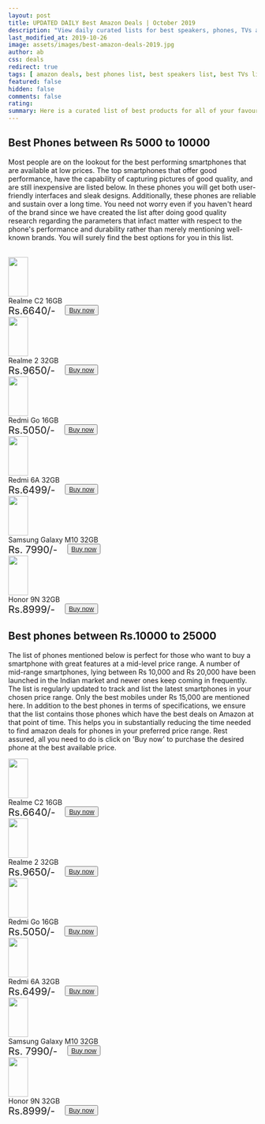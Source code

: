 ```yaml
---
layout: post
title: UPDATED DAILY Best Amazon Deals | October 2019
description: "View daily curated lists for best speakers, phones, TVs and many more categories offering the best deals on Amazon "
last_modified_at: 2019-10-26
image: assets/images/best-amazon-deals-2019.jpg
author: ab
css: deals
redirect: true
tags: [ amazon deals, best phones list, best speakers list, best TVs list ]
featured: false
hidden: false
comments: false
rating:
summary: Here is a curated list of best products for all of your favourite categories on Amazon. Browse through the lists of your choice and select those products which you find suitable based on your preference parameters. We monitor the latest products and update this list daily so that you can make informed decisions. In each of the lists, you will find sufficient detail about the product's performance across different parameters. You can check this information and then proceed to buy the product of your choice. So let's go ahead and start exploring.
---
```


## Best Phones between Rs 5000 to 10000

Most people are on the lookout for the best performing smartphones that are available at low prices. The top smartphones that offer good performance, have the capability of capturing pictures of good quality, and are still inexpensive are listed below. In these phones you will get both user-friendly interfaces and sleak designs. Additionally, these phones are reliable and sustain over a long time. You need not worry even if you haven't heard of the brand since we have created the list after doing good quality research regarding the parameters that infact matter with respect to the phone's performance and durability rather than merely mentioning well-known brands. You will surely find the best options for you in this list.

<br/>
<div class="deals-row">
<div class="deals-column">
<div class="deals-card">
<img src="http://rukmini1.flixcart.com/image/1024/720/jmi22kw0/mobile/x/e/9/realme-c1-rmx1811-original-imaf9e7c6pw23b6h.jpeg" style="width:40px; height:80px; align:middle;"/>
<div> Realme C2 16GB</div>
<div style="display:flex; flex-direction:row">
<div style="font-size: 20px"> Rs.6640/- </div>
<div style="padding-left: 20px"><button type="button"><a href="https://www.amazon.in/Realme-Diamond-Black-16GB-Storage/dp/B07RKWDL8B/ref=sr_1_3?crid=3E2V13AEXRMOQ"> Buy now </a> </button></div>
</div>
</div>
</div>
<div class="deals-column">
<div class="deals-card">
<img src="https://rukminim1.flixcart.com/image/128/128/jlcmavk0/mobile/y/f/8/realme-2-rmx805-original-imaf8hxyjcncbxpw.jpeg" style="width:40px; height:80px; align:middle"/>
<div> Realme 2 32GB</div>
<div style="display:flex; flex-direction:row">
<div style="font-size: 20px"> Rs.9650/- </div>
<div style="padding-left: 20px"><button type="button"><a href="https://www.amazon.in/REALME-Smartphone-Internal-storage-Black/dp/B07HQGTYVB/ref=sr_1_4?"> Buy now </a></button></div>
</div>
</div>
</div>
<div class="deals-column">
<div class="deals-card">
<img src="https://rukminim1.flixcart.com/image/352/352/j16qm4w0/mobile/f/z/y/mi-redmi-1s-mzb4123in-original-imaestgf6zh7h7jq.jpeg" style="width:40px; height:80px; align:middle"/>
<div> Redmi Go 16GB</div>
<div style="display:flex; flex-direction:row">
<div style="font-size: 20px"> Rs.5050/- </div>
<div style="padding-left: 20px"><button type="button"><a href="https://www.amazon.in/Redmi-Go-Black-16-RAM/dp/B07SRZSQYV/ref=sr_1_2?"> Buy now </a> </button></div>
</div>
</div>
</div>
<div class="deals-column">
<div class="deals-card">
<img src="https://rukminim1.flixcart.com/image/352/352/jefzonk0/mobile/k/w/g/mi-redmi-5a-mci3b-original-imaf34ccfrfsrhrr.jpeg" style="width:40px; height:80px; align:middle"/>
<div> Redmi 6A 32GB</div>
<div style="display:flex; flex-direction:row">
<div style="font-size: 20px"> Rs.6499/- </div>
<div style="padding-left: 20px"><button type="button"><a href="https://www.amazon.in/Redmi-6A-Black-32GB-Storage/dp/B07DJHR5C7/ref=sr_1_2?"> Buy now </a> </button></div>
</div>
</div>
</div>
<div class="deals-column">
<div class="deals-card">
<img src="https://m.media-amazon.com/images/I/613Os2k0a2L._AC_UY327_FMwebp_QL65_.jpg" style="width:40px; height:80px; align: middle"/>
<div> Samsung Galaxy M10 32GB</div>
<div style="display:flex; flex-direction:row">
<div style="font-size: 20px"> Rs. 7990/- </div>
<div style="padding-left: 20px"><button type="button"><a href="https://www.amazon.in/Samsung-Galaxy-Ocean-Blue-32GB/dp/B07HGH8JWQ/ref=sr_1_8?"> Buy now  </a></button></div>
</div>
</div>
</div>
<div class="deals-column">
<div class="deals-card">
<img src="https://rukminim1.flixcart.com/image/352/352/jpvihzk0/mobile/x/b/g/honor-9n-lld-al20-original-imafcysuxztcr4gz.jpeg" style="width:40px; height:80px; align: middle"/>
<div> Honor 9N 32GB</div>
<div style="display:flex; flex-direction:row">
<div style="font-size: 20px"> Rs.8999/- </div>
<div style="padding-left: 20px"><button type="button"><a href="https://www.amazon.in/Honor-9N-Sapphire-Blue-RAM/dp/B07JH1WZL5/ref=sr_1_7?"> Buy now </a> </button></div>
</div>
</div>
</div>
</div>

## Best phones between Rs.10000 to 25000

The list of phones mentioned below is perfect for those who want to buy a smartphone with great features at a mid-level price range. A number of mid-range smartphones, lying between Rs 10,000 and Rs 20,000  have been launched in the Indian market and newer ones keep coming in frequently. The list is regularly updated to track and list the latest smartphones in your chosen price range. Only the best mobiles under Rs 15,000 are mentioned here. In addition to the best phones in terms of specifications, we ensure that the list contains those phones which have the best deals on Amazon at that point of time. This helps you in substantially reducing the time needed to find amazon deals for phones in your preferred price range. Rest assured, all you need to do is click on 'Buy now' to purchase the desired phone at the best available price.

<div class="deals-row">
<div class="deals-column">
<div class="deals-card">
<img src="http://rukmini1.flixcart.com/image/1024/720/jmi22kw0/mobile/x/e/9/realme-c1-rmx1811-original-imaf9e7c6pw23b6h.jpeg" style="width:40px; height:80px; align:middle;"/>
<div> Realme C2 16GB</div>
<div style="display:flex; flex-direction:row">
<div style="font-size: 20px"> Rs.6640/- </div>
<div style="padding-left: 20px"><button type="button"><a href="https://www.amazon.in/Realme-Diamond-Black-16GB-Storage/dp/B07RKWDL8B/ref=sr_1_3?crid=3E2V13AEXRMOQ"> Buy now </a> </button></div>
</div>
</div>
</div>
<div class="deals-column">
<div class="deals-card">
<img src="https://rukminim1.flixcart.com/image/128/128/jlcmavk0/mobile/y/f/8/realme-2-rmx805-original-imaf8hxyjcncbxpw.jpeg" style="width:40px; height:80px; align:middle"/>
<div> Realme 2 32GB</div>
<div style="display:flex; flex-direction:row">
<div style="font-size: 20px"> Rs.9650/- </div>
<div style="padding-left: 20px"><button type="button"><a href="https://www.amazon.in/REALME-Smartphone-Internal-storage-Black/dp/B07HQGTYVB/ref=sr_1_4?"> Buy now </a></button></div>
</div>
</div>
</div>
<div class="deals-column">
<div class="deals-card">
<img src="https://rukminim1.flixcart.com/image/352/352/j16qm4w0/mobile/f/z/y/mi-redmi-1s-mzb4123in-original-imaestgf6zh7h7jq.jpeg" style="width:40px; height:80px; align:middle"/>
<div> Redmi Go 16GB</div>
<div style="display:flex; flex-direction:row">
<div style="font-size: 20px"> Rs.5050/- </div>
<div style="padding-left: 20px"><button type="button"><a href="https://www.amazon.in/Redmi-Go-Black-16-RAM/dp/B07SRZSQYV/ref=sr_1_2?"> Buy now </a> </button></div>
</div>
</div>
</div>
<div class="deals-column">
<div class="deals-card">
<img src="https://rukminim1.flixcart.com/image/352/352/jefzonk0/mobile/k/w/g/mi-redmi-5a-mci3b-original-imaf34ccfrfsrhrr.jpeg" style="width:40px; height:80px; align:middle"/>
<div> Redmi 6A 32GB</div>
<div style="display:flex; flex-direction:row">
<div style="font-size: 20px"> Rs.6499/- </div>
<div style="padding-left: 20px"><button type="button"><a href="https://www.amazon.in/Redmi-6A-Black-32GB-Storage/dp/B07DJHR5C7/ref=sr_1_2?"> Buy now </a> </button></div>
</div>
</div>
</div>
<div class="deals-column">
<div class="deals-card">
<img src="https://m.media-amazon.com/images/I/613Os2k0a2L._AC_UY327_FMwebp_QL65_.jpg" style="width:40px; height:80px; align: middle"/>
<div> Samsung Galaxy M10 32GB</div>
<div style="display:flex; flex-direction:row">
<div style="font-size: 20px"> Rs. 7990/- </div>
<div style="padding-left: 20px"><button type="button"><a href="https://www.amazon.in/Samsung-Galaxy-Ocean-Blue-32GB/dp/B07HGH8JWQ/ref=sr_1_8?"> Buy now  </a></button></div>
</div>
</div>
</div>
<div class="deals-column">
<div class="deals-card">
<img src="https://rukminim1.flixcart.com/image/352/352/jpvihzk0/mobile/x/b/g/honor-9n-lld-al20-original-imafcysuxztcr4gz.jpeg" style="width:40px; height:80px; align: middle"/>
<div> Honor 9N 32GB</div>
<div style="display:flex; flex-direction:row">
<div style="font-size: 20px"> Rs.8999/- </div>
<div style="padding-left: 20px"><button type="button"><a href="https://www.amazon.in/Honor-9N-Sapphire-Blue-RAM/dp/B07JH1WZL5/ref=sr_1_7?"> Buy now </a> </button></div>
</div>
</div>
</div>
</div>
<!--
## Best Speakers under Rs.5000

## Best Speakers in moderate price range

## Best TVs
-->

